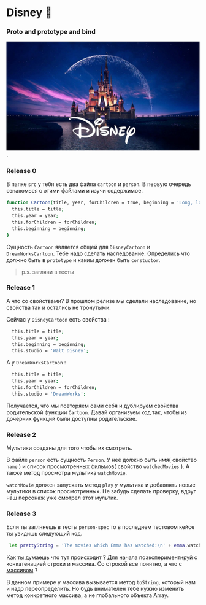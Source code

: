 # Disney 🧚

### Proto and prototype and bind

![screenshot](readme-assets/349186.jpg).

### Release 0

В папке `src` у тебя есть два файла `cartoon` и `person`. В первую очередь ознакомься с этими файлами и изучи содержимое.

```sh
function Cartoon(title, year, forChildren = true, beginning = 'Long, long ago...') {
  this.title = title;
  this.year = year;
  this.forChildren = forChildren;
  this.beginning = beginning;
}
```

Сущность `Сartoon` является общей для `DisneyCartoon` и `DreamWorksCartoon`. Тебе надо сделать наследование. Определись что должно быть в `prototype` и каким должен быть `constuctor`.

> p.s. загляни в тесты

### Release 1

А что со свойствами? В прошлом релизе мы сделали наследование, но свойства так и остались не тронутыми.

Сейчас у `DisneyCartoon` есть свойства :

```sh
  this.title = title;
  this.year = year;
  this.beginning = beginning;
  this.studio = 'Walt Disney';
```

А у `DreamWorksCartoon` :

```sh
  this.title = title;
  this.year = year;
  this.forChildren = forChildren;
  this.studio = 'DreamWorks';
```

Получается, что мы повторяем сами себя и дублируем свойства родительской функции `Cartoon`. Давай организуем код так, чтобы из дочерних функций были доступны родительские.

### Release 2

Мультики созданы для того чтобы их смотреть.

В файле `person` есть сущность `Person`.
У неё должно быть имя( свойство `name` ) и список просмотренных фильмов( свойство `watchedMovies` ). А также метод просмотра мультика `watchMovie`. 

`watchMovie` должен запускать метод `play` у мультика и добавлять новые мультики в список просмотренных. Не забудь сделать проверку, вдруг наш персонаж уже смотрел этот мультик. 

### Release 3

Если ты заглянешь в тесты `person-spec` то в последнем тестовом кейсе ты увидишь следующий код.

```sh
 let prettyString = 'The movies which Emma has watched:\n' + emma.watchedMovies;
```

Как ты думаешь что тут происходит ?
Для начала поэкспериментируй с конкатенацией строки и массива. Со строкой все понятно, а что с [массивом](https://developer.mozilla.org/ru/docs/Web/JavaScript/Reference/Global_Objects/Array/toString) ?

В данном примере у массива вызывается метод `toString`, который нам и надо переопределить. Но будь внимателен тебе нужно изменить метод конкретного массива, а не глобального объекта Array.

